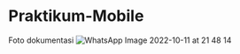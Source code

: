 # Praktikum-Mobile


Foto dokumentasi 
![WhatsApp Image 2022-10-11 at 21 48 14](https://user-images.githubusercontent.com/82931864/195127627-03978888-d3ff-4234-82d4-df0bcdd2b836.jpeg)
